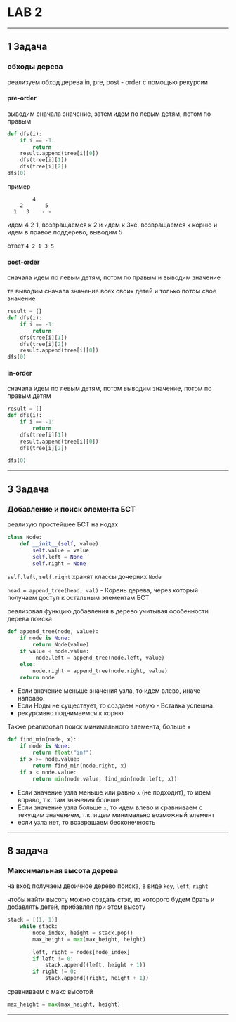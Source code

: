 # LAB 2

---

## 1 Задача
### обходы дерева

реализуем обход дерева in, pre, post - order с помощью рекурсии

#### pre-order
выводим сначала значение, затем идем по левым детям, потом по правым

```python
def dfs(i):
    if i == -1:
        return
    result.append(tree[i][0])
    dfs(tree[i][1])
    dfs(tree[i][2])
dfs(0)
```

пример 
```
        4
    2       5
  1   3    - - 
```
идем 4 2 1, возвращаемся к 2 и идем к 3ке, возвращаемся к корню и идем в правое поддерево, выводим 5

ответ `4 2 1 3 5`
#### post-order

сначала идем по левым детям, потом по правым и выводим значение

те выводим сначала значение всех своих детей и только потом свое значение
```python
result = []
def dfs(i):
    if i == -1:
        return
    dfs(tree[i][1])
    dfs(tree[i][2])
    result.append(tree[i][0])
dfs(0)
```
#### in-order
сначала идем по левым детям, потом выводим значение, потом по правым детям
```python
result = []
def dfs(i):
    if i == -1:
        return
    dfs(tree[i][1])
    result.append(tree[i][0])
    dfs(tree[i][2])

dfs(0)
```
---


## 3 Задача
### Добавление и поиск элемента БСТ

реализую простейшее БСТ на нодах 


```python
class Node:
    def __init__(self, value):
        self.value = value
        self.left = None
        self.right = None
```

`self.left`, `self.right` хранят классы дочерних `Node`

`head = append_tree(head, val)` - Корень дерева, через который получаем доступ к остальным элементам БСТ

реализовал функцию добавления в дерево учитывая особенности дерева поиска
```python
def append_tree(node, value):
    if node is None:
        return Node(value)
    if value < node.value:
         node.left = append_tree(node.left, value)
    else:
        node.right = append_tree(node.right, value)
    return node
```
- Если значение меньше значения узла, то идем влево, иначе направо.
- Если Ноды не существует, то создаем новую - Вставка успешна.
- рекурсивно поднимаемся к корню


Также реализовал поиск минимального элемента, больше `x`
```python
def find_min(node, x):
    if node is None:
        return float("inf")
    if x >= node.value:
        return find_min(node.right, x)
    if x < node.value:
        return min(node.value, find_min(node.left, x))
```
- Если значение узла меньше или равно `x` (не подходит), то идем вправо, т.к. там значения больше
- Если значение узла больше `x`, то идем влево и сравниваем с текущим значением, т.к. ищем минимально возможный элемент
- если узла нет, то возвращаем бесконечность


---
## 8 задача
### Максимальная высота дерева

на вход получаем двоичное дерево поиска, в виде `key`, `left`, `right`

чтобы найти высоту можно создать стэк, из которого будем брать и добавлять детей, прибавляя при этом высоту
```python
stack = [(1, 1)]
    while stack:
        node_index, height = stack.pop()
        max_height = max(max_height, height)

        left, right = nodes[node_index]
        if left != 0:
            stack.append((left, height + 1))
        if right != 0:
            stack.append((right, height + 1))
```

сравниваем с макс высотой
```python
max_height = max(max_height, height)
```
---

